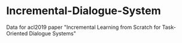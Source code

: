 # Incremental-Dialogue-System
Data for acl2019 paper "Incremental Learning from Scratch for Task-Oriented Dialogue Systems"
